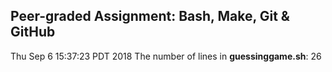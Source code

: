 ## Peer-graded Assignment: Bash, Make, Git & GitHub
Thu Sep  6 15:37:23 PDT 2018
The number of lines in **guessinggame.sh**: 26
